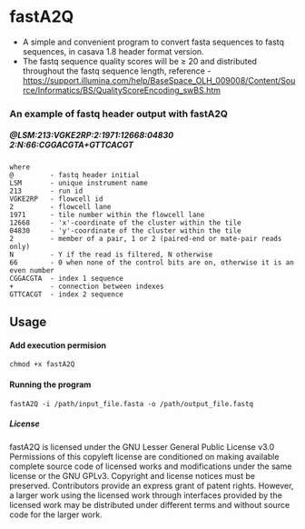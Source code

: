 # fastA2Q

* A simple and convenient program to convert fasta sequences to fastq sequences, in casava 1.8 header format version. 
* The fastq sequence quality scores will be ≥ 20 and distributed throughout the fastq sequence length, reference - https://support.illumina.com/help/BaseSpace_OLH_009008/Content/Source/Informatics/BS/QualityScoreEncoding_swBS.htm

### An example of fastq header output with fastA2Q

##### @LSM:213:VGKE2RP:2:1971:12668:04830 2:N:66:CGGACGTA+GTTCACGT

```
where
@         - fastq header initial
LSM       - unique instrument name
213       - run id
VGKE2RP   - flowcell id
2         - flowcell lane
1971      - tile number within the flowcell lane
12668     - 'x'-coordinate of the cluster within the tile
04830     - 'y'-coordinate of the cluster within the tile
2         - member of a pair, 1 or 2 (paired-end or mate-pair reads only)
N         - Y if the read is filtered, N otherwise
66        - 0 when none of the control bits are on, otherwise it is an even number
CGGACGTA  - index 1 sequence
+         - connection between indexes
GTTCACGT  - index 2 sequence
```

## Usage

#### Add execution permision

```
chmod +x fastA2Q
```
#### Running the program
```
fastA2Q -i /path/input_file.fasta -o /path/output_file.fastq
```

##### License

fastA2Q is licensed under the GNU Lesser General Public License v3.0
Permissions of this copyleft license are conditioned on making available complete source code of licensed works and modifications under the same license or the GNU GPLv3. Copyright and license notices must be preserved. Contributors provide an express grant of patent rights. However, a larger work using the licensed work through interfaces provided by the licensed work may be distributed under different terms and without source code for the larger work.

